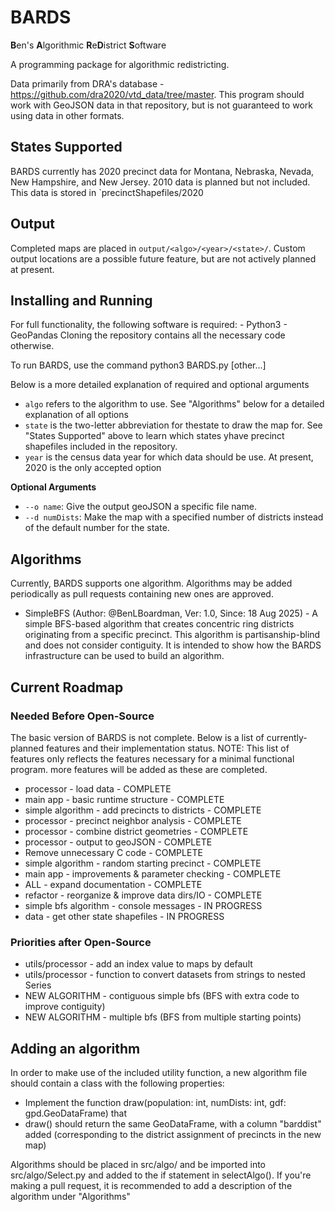 # BARDS
**B**en's **A**lgorithmic **R**e**D**istrict **S**oftware

A programming package for algorithmic redistricting.

Data primarily from DRA's database - https://github.com/dra2020/vtd_data/tree/master. This program should work with GeoJSON data in that repository, but is not guaranteed to work using data in other formats.

## States Supported
BARDS currently has 2020 precinct data for Montana, Nebraska, Nevada, New Hampshire, and New Jersey. 2010 data is planned but not included. This data is stored in `precinctShapefiles/2020

## Output
Completed maps are placed in `output/<algo>/<year>/<state>/`. Custom output locations are a possible future feature, but are not actively planned at present.

## Installing and Running
For full functionality, the following software is required:
    - Python3
    - GeoPandas 
Cloning the repository contains all the necessary code otherwise.

To run BARDS, use the command python3 BARDS.py <algo> <state> <year> [other...]

Below is a more detailed explanation of required and optional arguments

- `algo` refers to the algorithm to use. See "Algorithms" below for a detailed explanation of all options
- `state` is the two-letter abbreviation for thestate to draw the map for. See "States Supported" above to learn which states yhave precinct shapefiles included in the repository.
- `year` is the census data year for which data should be use. At present, 2020 is the only accepted option

**Optional Arguments**
- `--o name`: Give the output geoJSON a specific file name.
- `--d numDists`: Make the map with a specified number of districts instead of the default number for the state.

## Algorithms
Currently, BARDS supports one algorithm. Algorithms may be added periodically as pull requests containing new ones are approved.
- SimpleBFS (Author: @BenLBoardman, Ver: 1.0, Since: 18 Aug 2025) - A simple BFS-based algorithm that creates concentric ring districts originating from a specific precinct. This algorithm is partisanship-blind and does not consider contiguity. It is intended to show how the BARDS infrastructure can be used to build an algorithm.

## Current Roadmap
### Needed Before Open-Source
The basic version of BARDS is not complete. Below is a list of currently-planned features and their implementation status.
NOTE: This list of features only reflects the features necessary for a minimal functional program. more features will be added as these are completed.
- processor - load data - COMPLETE
- main app - basic runtime structure - COMPLETE
- simple algorithm - add precincts to districts - COMPLETE
- processor - precinct neighbor analysis - COMPLETE
- processor - combine district geometries - COMPLETE
- processor - output to geoJSON - COMPLETE
- Remove unnecessary C code - COMPLETE
- simple algorithm - random starting precinct - COMPLETE
- main app - improvements & parameter checking - COMPLETE
- ALL - expand documentation - COMPLETE
- refactor - reorganize & improve data dirs/IO - COMPLETE
- simple bfs algorithm - console messages - IN PROGRESS
- data - get other state shapefiles - IN PROGRESS


### Priorities after Open-Source
- utils/processor - add an index value to maps by default
- utils/processor - function to convert datasets from strings to nested Series
- NEW ALGORITHM - contiguous simple bfs (BFS with extra code to improve contiguity)
- NEW ALGORITHM - multiple bfs (BFS from multiple starting points)

## Adding an algorithm
In order to make use of the included utility function, a new algorithm file should contain a class with the following properties:
- Implement the function draw(population: int, numDists: int, gdf: gpd.GeoDataFrame) that 
- draw() should return the same GeoDataFrame, with a column "barddist" added (corresponding to the district assignment of precincts in the new map)


Algorithms should be placed in src/algo/ and be imported into src/algo/Select.py and added to the if statement in selectAlgo(). If you're making a pull request, it is recommended to add a description of the algorithm under "Algorithms"
